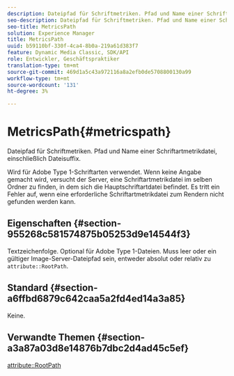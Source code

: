 ```yaml
---
description: Dateipfad für Schriftmetriken. Pfad und Name einer Schriftartmetrikdatei, einschließlich Dateisuffix.
seo-description: Dateipfad für Schriftmetriken. Pfad und Name einer Schriftartmetrikdatei, einschließlich Dateisuffix.
seo-title: MetricsPath
solution: Experience Manager
title: MetricsPath
uuid: b59110bf-330f-4ca4-8b0a-219a61d383f7
feature: Dynamic Media Classic, SDK/API
role: Entwickler, Geschäftspraktiker
translation-type: tm+mt
source-git-commit: 469d1a5c43a972116a8a2efb0de5708800130a99
workflow-type: tm+mt
source-wordcount: '131'
ht-degree: 3%

---
```



# MetricsPath{#metricspath}

Dateipfad für Schriftmetriken. Pfad und Name einer Schriftartmetrikdatei, einschließlich Dateisuffix.

Wird für Adobe Type 1-Schriftarten verwendet. Wenn keine Angabe gemacht wird, versucht der Server, eine Schriftartmetrikdatei im selben Ordner zu finden, in dem sich die Hauptschriftartdatei befindet. Es tritt ein Fehler auf, wenn eine erforderliche Schriftartmetrikdatei zum Rendern nicht gefunden werden kann.

## Eigenschaften {#section-955268c581574875b05253d9e14544f3}

Textzeichenfolge. Optional für Adobe Type 1-Dateien. Muss leer oder ein gültiger Image-Server-Dateipfad sein, entweder absolut oder relativ zu `attribute::RootPath`.

## Standard {#section-a6ffbd6879c642caa5a2fd4ed14a3a85}

Keine.

## Verwandte Themen {#section-a3a87a03d8e14876b7dbc2d4ad45c5ef}

[attribute::RootPath](/help/aem-is-ir-api/is-api/image-catalog/image-serving-api-ref/c-image-catalog-reference/c-attributes-reference/r-rootpath.md)
